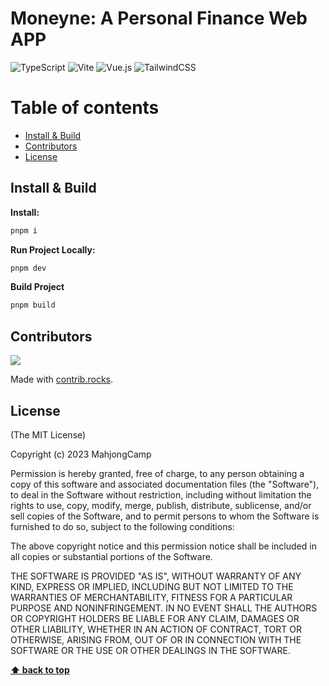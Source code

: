 # Moneyne: A Personal Finance Web APP 

![TypeScript](https://img.shields.io/badge/typescript-%23007ACC.svg?style=for-the-badge&logo=typescript&logoColor=white) ![Vite](https://img.shields.io/badge/vite-%23646CFF.svg?style=for-the-badge&logo=vite&logoColor=white) ![Vue.js](https://img.shields.io/badge/vuejs-%2335495e.svg?style=for-the-badge&logo=vuedotjs&logoColor=%234FC08D) ![TailwindCSS](https://img.shields.io/badge/tailwindcss-%2338B2AC.svg?style=for-the-badge&logo=tailwind-css&logoColor=white)

# Table of contents

- [Install & Build](#install--build)
- [Contributors](#contributors)
- [License](#license)

## Install & Build

**Install:**

```bash
pnpm i
```

**Run Project Locally:**

```bash
pnpm dev
```

**Build Project**

```bash
pnpm build
```

## Contributors

<a href="https://github.com/MahjongCamp/moneyne-frontend-web/graphs/contributors">
  <img src="https://contrib.rocks/image?repo=MahjongCamp/moneyne-frontend-web" />
</a>

Made with [contrib.rocks](https://contrib.rocks).

## License

(The MIT License)

Copyright (c) 2023 MahjongCamp

Permission is hereby granted, free of charge, to any person obtaining a copy
of this software and associated documentation files (the "Software"), to deal
in the Software without restriction, including without limitation the rights
to use, copy, modify, merge, publish, distribute, sublicense, and/or sell
copies of the Software, and to permit persons to whom the Software is
furnished to do so, subject to the following conditions:

The above copyright notice and this permission notice shall be included in all
copies or substantial portions of the Software.

THE SOFTWARE IS PROVIDED "AS IS", WITHOUT WARRANTY OF ANY KIND, EXPRESS OR
IMPLIED, INCLUDING BUT NOT LIMITED TO THE WARRANTIES OF MERCHANTABILITY,
FITNESS FOR A PARTICULAR PURPOSE AND NONINFRINGEMENT. IN NO EVENT SHALL THE
AUTHORS OR COPYRIGHT HOLDERS BE LIABLE FOR ANY CLAIM, DAMAGES OR OTHER
LIABILITY, WHETHER IN AN ACTION OF CONTRACT, TORT OR OTHERWISE, ARISING FROM,
OUT OF OR IN CONNECTION WITH THE SOFTWARE OR THE USE OR OTHER DEALINGS IN THE
SOFTWARE.

**[⬆ back to top](#table-of-contents)**
